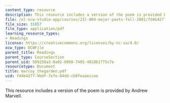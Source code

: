 ```yaml
---
content_type: resource
description: This resource includes a version of the poem is provided by Andrew Marvell.
file: /ol-ocw-studio-app/courses/21l-004-major-poets-fall-2001/fd4b42779bdf7efe04ddcb8feaaeccee_marcoy_thegarden.pdf
file_size: 31857
file_type: application/pdf
learning_resource_types:
- Readings
license: https://creativecommons.org/licenses/by-nc-sa/4.0/
ocw_type: OCWFile
parent_title: Readings
parent_type: CourseSection
parent_uid: 509250a3-0a02-6960-7405-481861f75c7e
resourcetype: Document
title: marcoy_thegarden.pdf
uid: fd4b4277-9bdf-7efe-04dd-cb8feaaeccee
---
```

This resource includes a version of the poem is provided by Andrew Marvell.